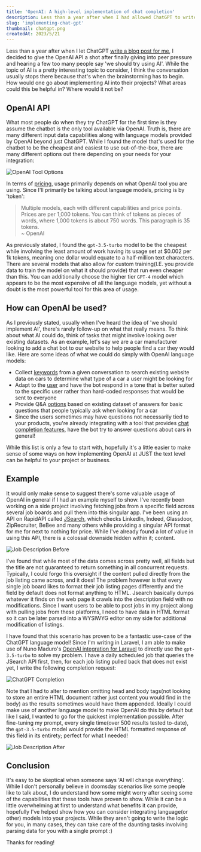 ```yaml
---
title: 'OpenAI: A high-level implementation of chat completion'
description: Less than a year after when I had allowed ChatGPT to write a blog post for me, I finally decided to give the OpenAI API a chance in a realistic project integration!
slug: 'implementing-chat-gpt'
thumbnail: chatgpt.png
createdAt: 2023/5/21
---
```


Less than a year after when I let ChatGPT [write a blog post for me](https://chrish.me/articles/chat-gpt),
I decided to give the OpenAI API a shot after finally giving into peer pressure and hearing a few too many people say 'we should try using AI'. While the topic of AI is a pretty interesting topic to consider, I think the conversation usually stops there because that's when the brainstorming has to begin. How would one go about implementing AI into their projects? What areas could this be helpful in? Where would it not be?

## OpenAI API
What most people do when they try ChatGPT for the first time is they assume the chatbot is the only tool available via OpenAI. Truth is, there are many different input data capabilities along with language models provided by OpenAI beyond just ChatGPT. While I found the model that's used for the chatbot to be the cheapest and easiest to use out-of-the-box, there are many different options out there depending on your needs for your integration:

<img src="/images/blog/openai-tools.png" alt="OpenAI Tool Options" />

In terms of [pricing](https://openai.com/pricing), usage primarily depends on what OpenAI tool you are using. Since I'll primarily be talking about language models, pricing is by 'token':

> Multiple models, each with different capabilities and price points. Prices are per 1,000 tokens. You can  think of tokens as pieces of words, where 1,000 tokens is about 750 words. This paragraph is 35 tokens.<br>
> ~ OpenAI

As previously stated, I found the `gpt-3.5-turbo` model to be the cheapest while involving the least amount of work having its usage set at $0.002 per 1k tokens, meaning one dollar would equate to a half-million text characters. There are several models that also allow for custom training(I.E. you provide data to train the model on what it should provide) that run even cheaper than this. You can additionally choose the higher tier `GPT-4` model which appears to be the most expensive of all the language models, yet without a doubt is the most powerful tool for this area of usage.

## How can OpenAI be used?
As I previously stated, usually when I've heard the idea of 'we should implement AI', there's rarely follow-up on what that really means. To think about what AI could do, think of tasks that might involve looking over existing datasets. As an example, let's say we are a car manufacturer looking to add a chat bot to our website to help people find a car they would like. Here are some ideas of what we could do simply with OpenAI language models:

- Collect [keywords](https://platform.openai.com/examples/default-keywords) from a given conversation to search existing website data on cars to determine what type of a car a user might be looking for
- Adapt to the [user](https://platform.openai.com/examples/default-summarize) and have the bot respond in a tone that is better suited to the specific user rather than hard-coded responses that would be sent to everyone
- Provide Q&A [options](https://platform.openai.com/examples/default-qa) based on existing dataset of answers for basic questions that people typically ask when looking for a car
- Since the users sometimes may have questions not necessarily tied to your products, you're already integrating with a tool that provides [chat completion features](https://platform.openai.com/examples/default-chat), have the bot try to answer questions about cars in general!

While this list is only a few to start with, hopefully it's a little easier to make sense of some ways on how implementing OpenAI at JUST the text level can be helpful to your project or business.

## Example
It would only make sense to suggest there's some valuable usage of OpenAI in general if I had an example myself to show. I've recently been working on a side project involving fetching jobs from a specific field across several job boards and pull them into this singular app. I've been using an API on RapidAPI called [JSearch](https://rapidapi.com/letscrape-6bRBa3QguO5/api/jsearch), which checks LinkedIn, Indeed, Glassdoor, ZipRecruiter, BeBee and many others while providing a singular API format for me for next to nothing for price. While I've already found a lot of value in using this API, there is a colossal downside hidden within it; content.

<img src="/images/blog/intial-content.png" alt="Job Description Before" />

I've found that while most of the data comes across pretty well, all fields but the title are not guaranteed to return something in all concurrent requests. Typically, I could forgo this oversight if the content pulled directly from the job listing came across, and it does! The problem however is that every single job board likes to format their job listing pages differently and the field by default does not format anything to HTML. Jsearch basically dumps whatever it finds on the web page it crawls into the description field with no modifications. Since I want users to be able to post jobs in my project along with pulling jobs from these platforms, I need to have data in HTML format so it can be later parsed into a WYSIWYG editor on my side for additional modification of listings.

I have found that this scenario has proven to be a fantastic use-case of the ChatGPT language model! Since I'm writing in Laravel, I am able to make use of Nuno Maduro's [OpenAI integration for Laravel](https://github.com/openai-php/laravel) to directly use the `gpt-3.5-turbo` to solve my problem. I have a daily scheduled job that queries the JSearch API first, then, for each job listing pulled back that does not exist yet, I write the following completion request:

<img src="/images/blog/chatgpt-completion.png" alt="ChatGPT Completion" />

Note that I had to alter to mention omitting head and body tags(not looking to store an entire HTML document rather just content you would find in the body) as the results sometimes would have them appended. Ideally I could make use of another language model to make OpenAI do this by default but like I said, I wanted to go for the quickest implementation possible. After fine-tuning my prompt, every single time(over 500 results tested to-date), the `gpt-3.5-turbo` model would provide the HTML formatted response of this field in its entirety; perfect for what I needed!

<img src="/images/blog/job-completed.png" alt="Job Description After" />

## Conclusion
It's easy to be skeptical when someone says 'AI will change everything'. While I don't personally believe in doomsday scenarios like some people like to talk about, I do understand how some might worry after seeing some of the capabilities that these tools have proven to show. While it can be a little overwhelming at first to understand what benefits it can provide, hopefully I've helped show how you can consider integrating language(or other) models into your projects. While they aren't going to write the logic for you, in many cases, they can take care of the daunting tasks involving parsing data for you with a single prompt :)

Thanks for reading!